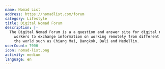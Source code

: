 ```yaml
---
name: Nomad List
address: https://nomadlist.com/forum
category: Lifestyle
title: Digital Nomad Forum
description: |-
  The Digital Nomad Forum is a a question and answer site for digital nomads and remote
    workers to exchange information on working remotely from different places around
    the world such as Chiang Mai, Bangkok, Bali and Medellin.
userCount: 7006
icon: nomad-list.png
activity: medium
language: en
---
```

